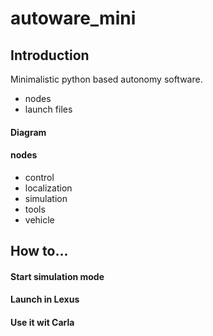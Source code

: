 # autoware_mini

## Introduction

Minimalistic python based autonomy software.

* nodes
* launch files

#### Diagram


#### nodes

* control
* localization
* simulation
* tools
* vehicle


## How to...

#### Start simulation mode

#### Launch in Lexus

#### Use it wit Carla
